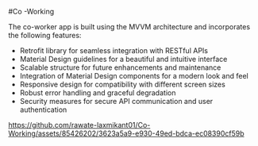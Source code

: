 #Co -Working

The co-worker app is built using the MVVM architecture and incorporates the following features:

- Retrofit library for seamless integration with RESTful APIs
- Material Design guidelines for a beautiful and intuitive interface
- Scalable structure for future enhancements and maintenance
- Integration of Material Design components for a modern look and feel
- Responsive design for compatibility with different screen sizes
- Robust error handling and graceful degradation
- Security measures for secure API communication and user authentication




https://github.com/rawate-laxmikant01/Co-Working/assets/85426202/3623a5a9-e930-49ed-bdca-ec08390cf59b

